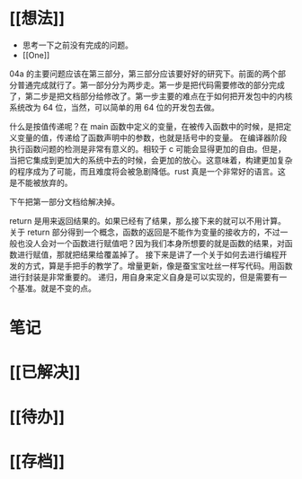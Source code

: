 # [[想法]]
- 思考一下之前没有完成的问题。
- [[One]]

04a 的主要问题应该在第三部分，第三部分应该要好好的研究下。前面的两个部分普通完成就行了。第一部分分为两步走。第一步是把代码需要修改的部分完成了，第二步是把文档部分给修改了。第一步主要的难点在于如何把开发包中的内核系统改为 64 位，当然，可以简单的用 64 位的开发包去做。

什么是按值传递呢？在 main 函数中定义的变量，在被传入函数中的时候，是把定义变量的值，传递给了函数声明中的参数，也就是括号中的变量。
在编译器阶段执行函数问题的检测是非常有意义的。相较于 c 可能会显得更加的自由。但是，当把它集成到更加大的系统中去的时候，会更加的放心。这意味着，构建更加复杂的程序成为了可能，而且难度将会被急剧降低。rust 真是一个非常好的语言。这是不能被放弃的。

下午把第一部分文档给解决掉。

return 是用来返回结果的。如果已经有了结果，那么接下来的就可以不用计算。关于 return 部分得到一个概念，函数的返回是不能作为变量的接收方的，不过一般也没人会对一个函数进行赋值吧？因为我们本身所想要的就是函数的结果，对函数进行赋值，那就把结果给覆盖掉了。
接下来是讲了一个关于如何去进行编程开发的方式，算是手把手的教学了。增量更新，像是蚕宝宝吐丝一样写代码。用函数进行封装是非常重要的。
递归，用自身来定义自身是可以实现的，但是需要有一个基准。就是不变的点。

# 笔记

# [[已解决]]

# [[待办]]

# [[存档]]